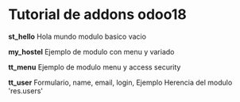 # Tutorial de addons odoo18

**st_hello** Hola mundo
modulo basico vacio

**my_hostel**
Ejemplo de modulo con menu y variado

**tt_menu**
Ejemplo de modulo menu y access security

**tt_user**
Formulario, name, email, login, Ejemplo Herencia del modulo 'res.users'


